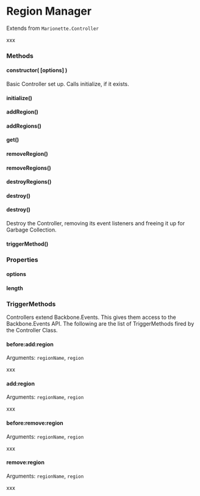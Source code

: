 # Region Manager  
Extends from `Marionette.Controller`

xxx

### Methods

#### constructor( [options] )

Basic Controller set up. Calls initialize, if it exists. 

#### initialize()

#### addRegion()

#### addRegions()

#### get()

#### removeRegion()

#### removeRegions()

#### destroyRegions()

#### destroy()

#### destroy()

Destroy the Controller, removing its event listeners and freeing it up for Garbage
Collection.

#### triggerMethod()

### Properties

#### options

#### length

### TriggerMethods

Controllers extend Backbone.Events. This gives them access to the Backbone.Events API. The following
are the list of TriggerMethods fired by the Controller Class.
 
#### before:add:region 
Arguments: `regionName`, `region`

xxx

#### add:region 
Arguments: `regionName`, `region`

xxx

#### before:remove:region 
Arguments: `regionName`, `region`

xxx

#### remove:region 
Arguments: `regionName`, `region`

xxx
